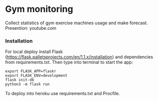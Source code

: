 # Gym monitoring
Collect statistics of gym exercise machines usage and make forecast.
Presention: youtube.com
### Installation
For local deploy install Flask (https://flask.palletsprojects.com/en/1.1.x/installation) and dependencies from requirements.txt. Then type into terminal to start the app:
```
export FLASK_APP=flaskr
export FLASK_ENV=development
flask init-db
python3 -m flask run
```

To deploy into heroku use requirements.txt and Procfile.
